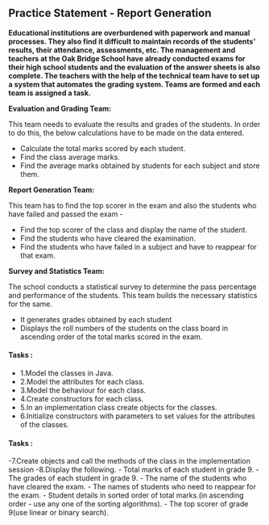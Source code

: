 ## Practice Statement - Report Generation

**Educational institutions are overburdened with paperwork and manual processes. They also find it difficult to maintain records of the students’ results, their attendance, assessments, etc. The management and teachers at the Oak Bridge School have already conducted exams for their high school students and the evaluation of the answer sheets is also complete. The teachers with the help of the technical team have to set up a system that automates the grading system. Teams are formed and each team is assigned a task.**

**Evaluation and Grading Team:**

 This team needs to evaluate the results and grades of the students. In order to do this, the below calculations have to be made on the data entered.
- Calculate the total marks scored by each student.
- Find the class average marks.
- Find the average marks obtained by students for each subject and store them.

**Report Generation Team:**

This team has to find the top scorer in the exam and also the students who have failed and passed the exam - 
- Find the top scorer of the class and display the name of the student.
- Find the students who have cleared the examination.  
- Find the students who have failed in a subject and have to reappear for that exam.

**Survey and Statistics Team:**

The school conducts a statistical survey to determine the pass percentage and performance of the students. This team builds the necessary statistics for the same.
- It generates grades obtained by each student
- Displays the roll numbers of the students on the class board in ascending order of the total marks scored in the exam.

#### Tasks  : 

- 1.Model the classes in Java.
- 2.Model the attributes for each class.
- 3.Model the behaviour for each class. 
- 4.Create constructors for each class.
- 5.In an implementation class create objects for the classes.
- 6.Initialize constructors with parameters to set values for the attributes of the classes.

#### Tasks  :

-7.Create objects and call the methods of the class in the implementation session
-8.Display the following.
    - Total marks of each student in grade 9.
    - The grades of each student in grade 9.
    - The name of the students who have cleared the exam.
    - The names of students who need to reappear for the exam.
    - Student details in sorted order of total marks.(in ascending order -  use any one of the sorting algorithms).
    - The top scorer of grade 9(use linear or binary search).



